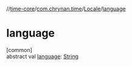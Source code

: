 //[time-core](../../../index.md)/[com.chrynan.time](../index.md)/[Locale](index.md)/[language](language.md)

# language

[common]\
abstract val [language](language.md): [String](https://kotlinlang.org/api/latest/jvm/stdlib/kotlin/-string/index.html)
